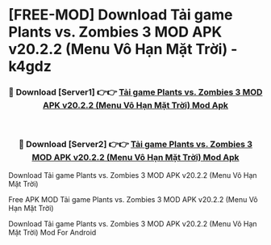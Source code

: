 # [FREE-MOD] Download Tải game Plants vs. Zombies 3 MOD APK v20.2.2 (Menu Vô Hạn Mặt Trời) - k4gdz


<div align="center">
<h3>🔴 Download [Server1] 👉👉 <a href="https://apk-comot.site?title=Tải_game_Plants_vs._Zombies_3_MOD_APK_v20.2.2_(Menu_Vô_Hạn_Mặt_Trời)">Tải game Plants vs. Zombies 3 MOD APK v20.2.2 (Menu Vô Hạn Mặt Trời) Mod Apk</a></h3><br>

<h3>🔴 Download [Server2] 👉👉 <a href="https://apk-comot.site?title=Tải_game_Plants_vs._Zombies_3_MOD_APK_v20.2.2_(Menu_Vô_Hạn_Mặt_Trời)">Tải game Plants vs. Zombies 3 MOD APK v20.2.2 (Menu Vô Hạn Mặt Trời) Mod Apk</a></h3>
</div>



Download Tải game Plants vs. Zombies 3 MOD APK v20.2.2 (Menu Vô Hạn Mặt Trời) 

Free APK MOD Tải game Plants vs. Zombies 3 MOD APK v20.2.2 (Menu Vô Hạn Mặt Trời) 

Download Tải game Plants vs. Zombies 3 MOD APK v20.2.2 (Menu Vô Hạn Mặt Trời) Mod For Android
